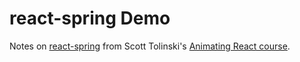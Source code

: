# react-spring Demo

Notes on [react-spring](https://www.react-spring.io/) from Scott Tolinski's [Animating React course](https://www.leveluptutorials.com/tutorials/animating-react).
